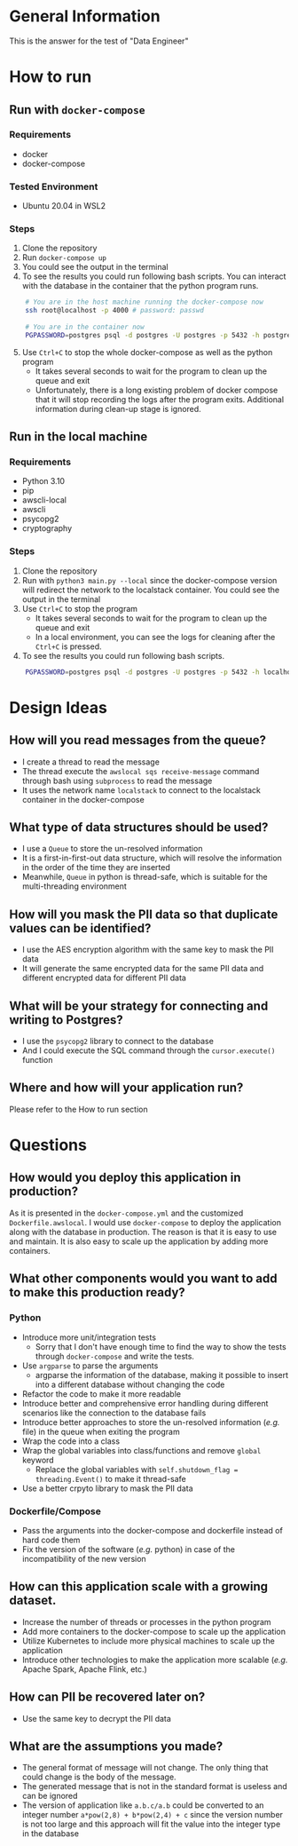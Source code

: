 # General Information
This is the answer for the test of "Data Engineer"

# How to run
## Run with `docker-compose`
### Requirements
- docker
- docker-compose
### Tested Environment
- Ubuntu 20.04 in WSL2

### Steps
1. Clone the repository
2. Run `docker-compose up`
3. You could see the output in the terminal
4. To see the results you could run following bash scripts. You can interact with the database in the container that the python program runs.
```bash
    # You are in the host machine running the docker-compose now
    ssh root@localhost -p 4000 # password: passwd
    
    # You are in the container now
    PGPASSWORD=postgres psql -d postgres -U postgres -p 5432 -h postgres -c "SELECT * FROM user_logins"
```
5. Use `Ctrl+C` to stop the whole docker-compose as well as the python program
   - It takes several seconds to wait for the program to clean up the queue and exit
   - Unfortunately, there is a long existing problem of docker compose that it will stop recording the logs after the program exits. Additional information during clean-up stage is ignored. 

## Run in the local machine
### Requirements
- Python 3.10
- pip
- awscli-local 
- awscli 
- psycopg2 
- cryptography

### Steps
1. Clone the repository
2. Run with `python3 main.py --local` since the docker-compose version will redirect the network to the localstack container. You could see the output in the terminal
3. Use `Ctrl+C` to stop the program
   - It takes several seconds to wait for the program to clean up the queue and exit
   - In a local environment, you can see the logs for cleaning after the `Ctrl+C` is pressed.
4. To see the results you could run following bash scripts.
```bash
    PGPASSWORD=postgres psql -d postgres -U postgres -p 5432 -h localhost -c "SELECT * FROM user_logins"
```
# Design Ideas

## How will you read messages from the queue?
- I create a thread to read the message
- The thread execute the `awslocal sqs receive-message` command through bash using `subprocess` to read the message
- It uses the network name `localstack` to connect to the localstack container in the docker-compose

## What type of data structures should be used?
- I use a `Queue` to store the un-resolved information
- It is a first-in-first-out data structure, which will resolve the information in the order of the time they are inserted
- Meanwhile, `Queue` in python is thread-safe, which is suitable for the multi-threading environment

## How will you mask the PII data so that duplicate values can be identified?
- I use the AES encryption algorithm with the same key to mask the PII data
- It will generate the same encrypted data for the same PII data and different encrypted data for different PII data

## What will be your strategy for connecting and writing to Postgres?
- I use the `psycopg2` library to connect to the database
- And I could execute the SQL command through the `cursor.execute()` function

## Where and how will your application run?
Please refer to the How to run section


# Questions

## How would you deploy this application in production?
As it is presented in the `docker-compose.yml` and the customized `Dockerfile.awslocal`. I would use `docker-compose` to deploy the application along with the database in production. The reason is that it is easy to use and maintain. It is also easy to scale up the application by adding more containers.

## What other components would you want to add to make this production ready?
### Python
- Introduce more unit/integration tests
  - Sorry that I don't have enough time to find the way to show the tests through `docker-compose` and write the tests. 
- Use `argparse` to parse the arguments
  - argparse the information of the database, making it possible to insert into a different database without changing the code
- Refactor the code to make it more readable
- Introduce better and comprehensive error handling during different scenarios like the connection to the database fails
- Introduce better approaches to store the un-resolved information (*e.g.* file) in the queue when exiting the program
- Wrap the code into a class
- Wrap the global variables into class/functions and remove `global` keyword
  - Replace the global variables with `self.shutdown_flag = threading.Event()` to make it thread-safe
- Use a better crpyto library to mask the PII data

### Dockerfile/Compose
- Pass the arguments into the docker-compose and dockerfile instead of hard code them
- Fix the version of the software (*e.g.* python) in case of the incompatibility of the new version

## How can this application scale with a growing dataset.
- Increase the number of threads or processes in the python program
- Add more containers to the docker-compose to scale up the application
- Utilize Kubernetes to include more physical machines to scale up the application
- Introduce other technologies to make the application more scalable (*e.g.* Apache Spark, Apache Flink, etc.)

## How can PII be recovered later on?
- Use the same key to decrypt the PII data

## What are the assumptions you made?
- The general format of message will not change. The only thing that could change is the body of the message.
- The generated message that is not in the standard format is useless and can be ignored
- The version of application like `a.b.c/a.b` could be converted to an integer number `a*pow(2,8) + b*pow(2,4) + c` since the version number is not too large and this approach will fit the value into the integer type in the database
